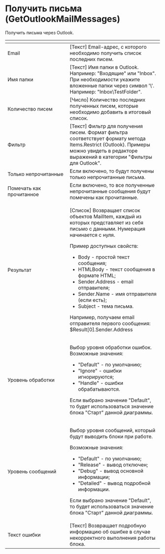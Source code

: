 # Получить письма (GetOutlookMailMessages)

Получить письма через Outlook.

<table data-header-hidden><thead><tr><th width="225"></th><th width="334"></th></tr></thead><tbody><tr><td>Email</td><td>[Текст] Email-адрес, с которого необходимо получить список последних писем.</td></tr><tr><td>Имя папки</td><td>[Текст] Имя папки в Outlook. Например: "Входящие" или "Inbox". При необходимости укажите вложенные папки через символ '\'. Например: "Inbox\TestFolder".</td></tr><tr><td>Количество писем</td><td>[Число] Количество последних полученных писем, которые необходимо добавить в итоговый список.</td></tr><tr><td>Фильтр</td><td>[Текст] Фильтр для получения писем. Формат фильтра соответствует формату метода Items.Restrict (Outlook). Примеры можно увидеть в редакторе выражений в категории "Фильтры для Outlook".</td></tr><tr><td>Только непрочитанные</td><td>Если включено, то будут получены только непрочитанные письма.</td></tr><tr><td>Помечать как прочитанное</td><td>Если включено, то все полученные непрочитанные сообщения будут помечены как прочитанные.</td></tr><tr><td>Результат</td><td><p>[Список] Возвращает список объектов MailItem, каждый из которых представляет из себя письмо с данными. Нумерация начинается с нуля.</p><p>Пример доступных свойств: </p><ul><li>Body - простой текст сообщения; </li><li>HTMLBody - текст сообщения в формате HTML; </li><li>Sender.Address - email отправителя; </li><li>Sender.Name - имя отправителя (если есть); </li><li>Subject - тема письма. </li></ul><p>Например, получаем email отправителя первого сообщения: $Result[0].Sender.Address</p></td></tr><tr><td>Уровень обработки</td><td><p>Выбор уровня обработки ошибок. Возможные значения: </p><ul><li>"Default" - по умолчанию; </li><li>"Ignore" - ошибки игнорируются; </li><li>"Handle" - ошибки обрабатываются. </li></ul><p>Если выбрано значение "Default", то будет использоваться значение блока "Старт" данной диаграммы.</p></td></tr><tr><td>Уровень сообщений</td><td><p>Выбор уровня сообщений, который будут выводить блоки при работе. </p><p>Возможные значения: </p><ul><li>"Default" - по умолчанию; </li><li>"Release" - вывод отключен; </li><li>"Debug" - вывод основной информации; </li><li>"Detailed" - вывод подробной информации. </li></ul><p>Если выбрано значение "Default", то будет использоваться значение блока "Старт" данной диаграммы.</p></td></tr><tr><td>Текст ошибки</td><td>[Текст] Возвращает подробную информацию об ошибке в случае некорректного выполнения работы блока.</td></tr></tbody></table>
